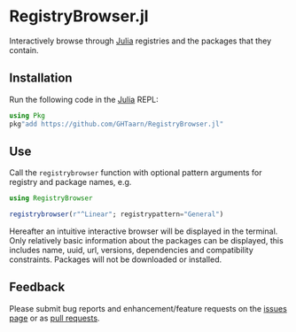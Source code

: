 # RegistryBrowser.jl

Interactively browse through [Julia](https://julialang.org) registries and
the packages that they contain.

## Installation

Run the following code in the [Julia](https://julialang.org) REPL:

```julia
using Pkg
pkg"add https://github.com/GHTaarn/RegistryBrowser.jl"
```

## Use

Call the `registrybrowser` function with optional pattern arguments for
registry and package names, e.g.

```julia
using RegistryBrowser

registrybrowser(r"^Linear"; registrypattern="General")
```

Hereafter an intuitive interactive browser will be displayed in the terminal.
Only relatively basic information about the packages can be displayed, this
includes name, uuid, url, versions, dependencies and compatibility constraints.
Packages will not be downloaded or installed.

## Feedback

Please submit bug reports and enhancement/feature requests on the
[issues page](https://github.com/GHTaarn/RegistryBrowser.jl/issues)
or as
[pull requests](https://github.com/GHTaarn/RegistryBrowser.jl/pulls).

